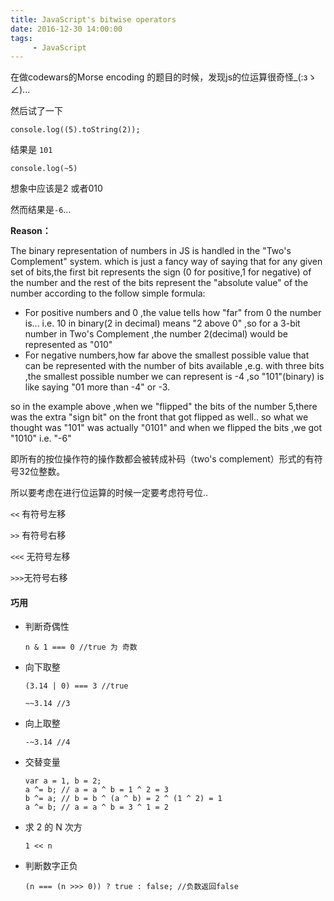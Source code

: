 ```yaml
---
title: JavaScript's bitwise operators
date: 2016-12-30 14:00:00
tags:
     - JavaScript
---
```

在做codewars的Morse encoding 的题目的时候，发现js的位运算很奇怪_(:зゝ∠)...

然后试了一下

`console.log((5).toString(2));`

结果是 `101`

`console.log(~5)`

想象中应该是2 或者010

然而结果是`-6`... 

**Reason：**

The binary representation of numbers in JS is handled in the "Two's Complement" system. which is just a fancy way of saying that for any given set of bits,the first bit represents the sign (0 for positive,1 for negative) of the number and the rest of the bits represent the "absolute value" of the number according to the follow simple formula:

- For positive numbers and 0 ,the value tells how "far" from 0 the number is... i.e. 10 in binary(2 in decimal) means "2 above 0" ,so for a 3-bit number in Two's Complement ,the number 2(decimal) would be represented as "010"
- For negative numbers,how far above the smallest possible value that can be represented with the number of bits available ,e.g. with three bits ,the smallest possible number we can represent is -4 ,so "101"(binary) is like saying "01 more than -4" or -3.

so in the example above ,when we "flipped" the bits of the number 5,there was the extra "sign bit" on the front that got flipped as well.. so what we thought was "101" was actually "0101" and when we flipped the bits ,we got "1010" i.e. "-6"

即所有的按位操作符的操作数都会被转成补码（two's complement）形式的有符号32位整数。

所以要考虑在进行位运算的时候一定要考虑符号位..

`<<` 有符号左移

`>>` 有符号右移

`<<<` 无符号左移

`>>>`无符号右移

#### 巧用

- 判断奇偶性

  `n & 1 === 0 //true 为 奇数`

- 向下取整

  `(3.14 | 0) === 3 //true `

  `~~3.14 //3`

- 向上取整

  `-~3.14 //4`

- 交替变量

  ```
  var a = 1, b = 2;
  a ^= b; // a = a ^ b = 1 ^ 2 = 3
  b ^= a; // b = b ^ (a ^ b) = 2 ^ (1 ^ 2) = 1
  a ^= b; // a = a ^ b = 3 ^ 1 = 2
  ```

- 求 2 的 N 次方

  ` 1 << n `

- 判断数字正负

  ` (n === (n >>> 0)) ? true : false; //负数返回false `


